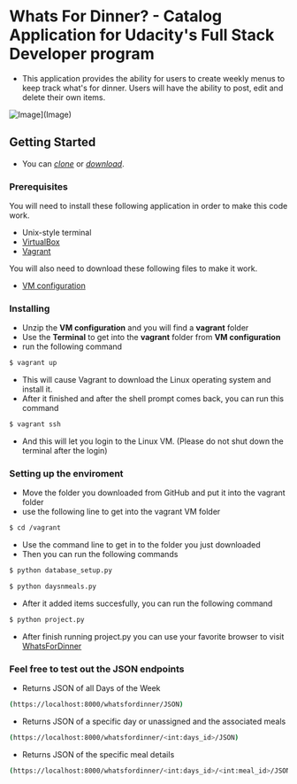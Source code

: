 # Whats For Dinner? - Catalog Application for Udacity's Full Stack Developer program
* This application  provides the ability for users to create weekly menus to keep track what's for dinner.  Users will have the ability to post, edit and delete their own items.

![Image](png/WhatsForDinner.png)](Image)

## Getting Started
* You can *[clone](https://github.com/cmudrenko/WFD_Catalog.git)* or *[download](https://github.com/cmudrenko/WFD_Catalog.git)*.

### Prerequisites
You will need to install these following application in order to make this code work.
* Unix-style terminal
* [VirtualBox](https://www.virtualbox.org/wiki/Downloads)
* [Vagrant](https://www.vagrantup.com/downloads.html)

You will also need to download these following files to make it work.
* [VM configuration](https://d17h27t6h515a5.cloudfront.net/topher/2017/August/59822701_fsnd-virtual-machine/fsnd-virtual-machine.zip)

### Installing

* Unzip the **VM configuration** and you will find a **vagrant** folder
* Use the **Terminal** to get into the **vagrant** folder from **VM configuration**
* run the following command
```sh
$ vagrant up
```
* This will cause Vagrant to download the Linux operating system and install it.
* After it finished and after the shell prompt comes back, you can run this command
```sh
$ vagrant ssh
```
* And this will let you login to the Linux VM. (Please do not shut down the terminal after the login)

### Setting up the enviroment
* Move the folder you downloaded from GitHub and put it into the vagrant folder
* use the following line to get into the vagrant VM folder
```sh
$ cd /vagrant
```
* Use the command line to get in to the folder you just downloaded
* Then you can run the following commands
```sh
$ python database_setup.py
```
```sh
$ python daysnmeals.py
```
* After it added items succesfully, you can run the following command
```sh
$ python project.py
```
* After finish running project.py you can use your favorite browser to visit [WhatsForDinner](http://localhost:8000/)

### Feel free to test out the JSON endpoints
* Returns JSON of all Days of the Week
```sh
(https://localhost:8000/whatsfordinner/JSON)
```
* Returns JSON of a specific day or unassigned and the associated meals
```sh
(https://localhost:8000/whatsfordinner/<int:days_id>/JSON)
```
* Returns JSON of the specific meal details
```sh
(https://localhost:8000/whatsfordinner/<int:days_id>/<int:meal_id>/JSON)
```

